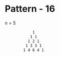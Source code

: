 # Pattern - 16

n = 5

                1
               1 1
              1 2 1
             1 3 3 1
            1 4 6 4 1

